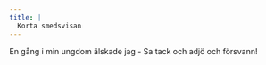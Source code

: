 ```yaml
---
title: |
  Korta smedsvisan
---
```

En gång i min ungdom älskade jag -
Sa tack och adjö och försvann!